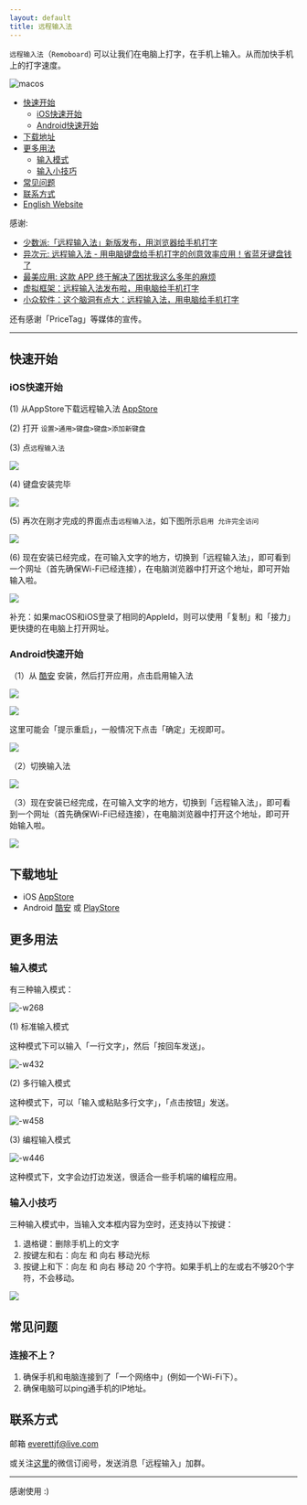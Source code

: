 ```yaml
---
layout: default
title: 远程输入法
---
```


`远程输入法`（`Remoboard`) 可以让我们在电脑上打字，在手机上输入。从而加快手机上的打字速度。

![macos](/media/macos.png)


- [快速开始](#快速开始)
    - [iOS快速开始](#ios快速开始)
    - [Android快速开始](#android快速开始)
- [下载地址](#下载地址)
- [更多用法](#更多用法)
    - [输入模式](#输入模式)
    - [输入小技巧](#输入小技巧)
- [常见问题](#常见问题)
- [联系方式](#联系方式)
- [English Website](/)


感谢:

- [少数派:「远程输入法」新版发布，用浏览器给手机打字]( https://sspai.com/post/57008)
- [异次元: 远程输入法 - 用电脑键盘给手机打字的创意效率应用！省蓝牙键盘钱了](https://www.iplaysoft.com/remoboard.html)
- [最美应用: 这款 APP 终于解决了困扰我这么多年的麻烦](https://mp.weixin.qq.com/s/PLWkVuEdJCk6cLGEQVZDbw)
- [虚拟框架：远程输入法发布啦，用电脑给手机打字](https://mp.weixin.qq.com/s/wC7clnEAGCHA09zrVd2s4w)
- [小众软件：这个脑洞有点大：远程输入法，用电脑给手机打字](https://www.appinn.com/remoboard/amp/)

还有感谢「PriceTag」等媒体的宣传。

---


## 快速开始


### iOS快速开始

(1) 从AppStore下载远程输入法 [AppStore](https://apps.apple.com/cn/app/id1474458879)

(2) 打开 `设置>通用>键盘>键盘>添加新键盘`

(3) 点`远程输入法`


![](/media/15672685650329.jpg)

(4) 键盘安装完毕

![](/media/15672686102140.jpg)

(5) 再次在刚才完成的界面点击`远程输入法`，如下图所示`启用 允许完全访问`


![](/media/15672686273272.jpg)

(6) 现在安装已经完成，在可输入文字的地方，切换到「远程输入法」，即可看到一个网址（首先确保Wi-Fi已经连接），在电脑浏览器中打开这个地址，即可开始输入啦。


![](/media/15711566493187.jpg)


补充：如果macOS和iOS登录了相同的AppleId，则可以使用「复制」和「接力」更快捷的在电脑上打开网址。



### Android快速开始

（1）从 [酷安](https://www.coolapk.com/apk/241412) 安装，然后打开应用，点击启用输入法

![](/media/15711570910205.jpg)

![](/media/15674804995225.jpg)

这里可能会「提示重启」，一般情况下点击「确定」无视即可。

![](/media/15711571411256.jpg)


（2）切换输入法

![](/media/15711572307681.jpg)


（3）现在安装已经完成，在可输入文字的地方，切换到「远程输入法」，即可看到一个网址（首先确保Wi-Fi已经连接），在电脑浏览器中打开这个地址，即可开始输入啦。

![](/media/15711572444061.jpg)


## 下载地址


- iOS [AppStore](https://apps.apple.com/cn/app/id1474458879)
- Android [酷安](https://www.coolapk.com/apk/241412) 或 [PlayStore](https://play.google.com/store/apps/details?id=com.everettjf.remoboard)

## 更多用法

### 输入模式

有三种输入模式：

![-w268](/media/15709522308975.jpg)


(1) 标准输入模式

这种模式下可以输入「一行文字」，然后「按回车发送」。

![-w432](/media/15709523085903.jpg)



(2) 多行输入模式

这种模式下，可以「输入或粘贴多行文字」，「点击按钮」发送。

![-w458](/media/15709522655498.jpg)


(3) 编程输入模式

![-w446](/media/15709522875570.jpg)


这种模式下，文字会边打边发送，很适合一些手机端的编程应用。

### 输入小技巧

三种输入模式中，当输入文本框内容为空时，还支持以下按键：

1. 退格键：删除手机上的文字
2. 按键左和右：向左 和 向右 移动光标
3. 按键上和下：向左 和 向右 移动 20 个字符。如果手机上的左或右不够20个字符，不会移动。

![](/media/15711583331434.jpg)


## 常见问题

### 连接不上？

1. 确保手机和电脑连接到了「一个网络中」(例如一个Wi-Fi下）。
2. 确保电脑可以ping通手机的IP地址。


## 联系方式

邮箱 everettjf@live.com

或关注[这里](https://everettjf.github.io/bukuzao/)的微信订阅号，发送消息「远程输入」加群。

---

感谢使用 :)


